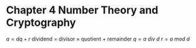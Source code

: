 # Chapter 4 Number Theory and Cryptography

$a = d q + r$
dividend = divisor × quotient + remainder
$q = a \ div \ d$
$r = a \ mod \ d$
